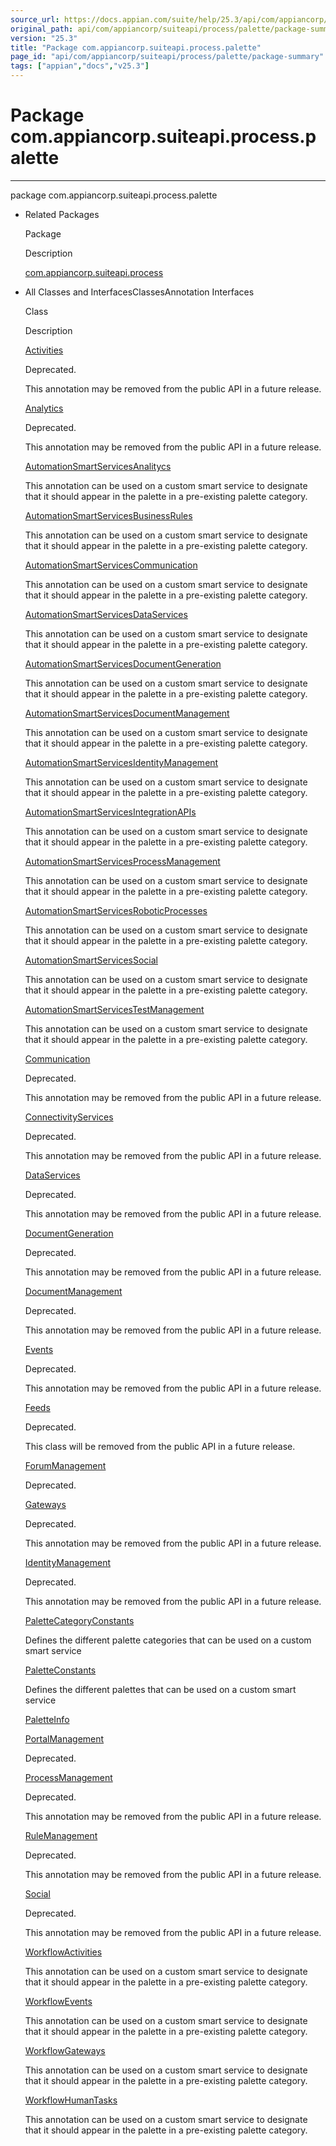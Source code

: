 ```yaml
---
source_url: https://docs.appian.com/suite/help/25.3/api/com/appiancorp/suiteapi/process/palette/package-summary.html
original_path: api/com/appiancorp/suiteapi/process/palette/package-summary.html
version: "25.3"
title: "Package com.appiancorp.suiteapi.process.palette"
page_id: "api/com/appiancorp/suiteapi/process/palette/package-summary"
tags: ["appian","docs","v25.3"]
---
```



# Package com.appiancorp.suiteapi.process.palette

* * *

package com.appiancorp.suiteapi.process.palette

-   Related Packages

    Package

    Description

    [com.appiancorp.suiteapi.process](../package-summary.html)

-   All Classes and InterfacesClassesAnnotation Interfaces

    Class

    Description

    [Activities](Activities.html "annotation interface in com.appiancorp.suiteapi.process.palette")

    Deprecated.

    This annotation may be removed from the public API in a future release.

    [Analytics](Analytics.html "annotation interface in com.appiancorp.suiteapi.process.palette")

    Deprecated.

    This annotation may be removed from the public API in a future release.

    [AutomationSmartServicesAnalitycs](AutomationSmartServicesAnalitycs.html "annotation interface in com.appiancorp.suiteapi.process.palette")

    This annotation can be used on a custom smart service to designate that it should appear in the palette in a pre-existing palette category.

    [AutomationSmartServicesBusinessRules](AutomationSmartServicesBusinessRules.html "annotation interface in com.appiancorp.suiteapi.process.palette")

    This annotation can be used on a custom smart service to designate that it should appear in the palette in a pre-existing palette category.

    [AutomationSmartServicesCommunication](AutomationSmartServicesCommunication.html "annotation interface in com.appiancorp.suiteapi.process.palette")

    This annotation can be used on a custom smart service to designate that it should appear in the palette in a pre-existing palette category.

    [AutomationSmartServicesDataServices](AutomationSmartServicesDataServices.html "annotation interface in com.appiancorp.suiteapi.process.palette")

    This annotation can be used on a custom smart service to designate that it should appear in the palette in a pre-existing palette category.

    [AutomationSmartServicesDocumentGeneration](AutomationSmartServicesDocumentGeneration.html "annotation interface in com.appiancorp.suiteapi.process.palette")

    This annotation can be used on a custom smart service to designate that it should appear in the palette in a pre-existing palette category.

    [AutomationSmartServicesDocumentManagement](AutomationSmartServicesDocumentManagement.html "annotation interface in com.appiancorp.suiteapi.process.palette")

    This annotation can be used on a custom smart service to designate that it should appear in the palette in a pre-existing palette category.

    [AutomationSmartServicesIdentityManagement](AutomationSmartServicesIdentityManagement.html "annotation interface in com.appiancorp.suiteapi.process.palette")

    This annotation can be used on a custom smart service to designate that it should appear in the palette in a pre-existing palette category.

    [AutomationSmartServicesIntegrationAPIs](AutomationSmartServicesIntegrationAPIs.html "annotation interface in com.appiancorp.suiteapi.process.palette")

    This annotation can be used on a custom smart service to designate that it should appear in the palette in a pre-existing palette category.

    [AutomationSmartServicesProcessManagement](AutomationSmartServicesProcessManagement.html "annotation interface in com.appiancorp.suiteapi.process.palette")

    This annotation can be used on a custom smart service to designate that it should appear in the palette in a pre-existing palette category.

    [AutomationSmartServicesRoboticProcesses](AutomationSmartServicesRoboticProcesses.html "annotation interface in com.appiancorp.suiteapi.process.palette")

    This annotation can be used on a custom smart service to designate that it should appear in the palette in a pre-existing palette category.

    [AutomationSmartServicesSocial](AutomationSmartServicesSocial.html "annotation interface in com.appiancorp.suiteapi.process.palette")

    This annotation can be used on a custom smart service to designate that it should appear in the palette in a pre-existing palette category.

    [AutomationSmartServicesTestManagement](AutomationSmartServicesTestManagement.html "annotation interface in com.appiancorp.suiteapi.process.palette")

    This annotation can be used on a custom smart service to designate that it should appear in the palette in a pre-existing palette category.

    [Communication](Communication.html "annotation interface in com.appiancorp.suiteapi.process.palette")

    Deprecated.

    This annotation may be removed from the public API in a future release.

    [ConnectivityServices](ConnectivityServices.html "annotation interface in com.appiancorp.suiteapi.process.palette")

    Deprecated.

    This annotation may be removed from the public API in a future release.

    [DataServices](DataServices.html "annotation interface in com.appiancorp.suiteapi.process.palette")

    Deprecated.

    This annotation may be removed from the public API in a future release.

    [DocumentGeneration](DocumentGeneration.html "annotation interface in com.appiancorp.suiteapi.process.palette")

    Deprecated.

    This annotation may be removed from the public API in a future release.

    [DocumentManagement](DocumentManagement.html "annotation interface in com.appiancorp.suiteapi.process.palette")

    Deprecated.

    This annotation may be removed from the public API in a future release.

    [Events](Events.html "annotation interface in com.appiancorp.suiteapi.process.palette")

    Deprecated.

    This annotation may be removed from the public API in a future release.

    [Feeds](Feeds.html "annotation interface in com.appiancorp.suiteapi.process.palette")

    Deprecated.

    This class will be removed from the public API in a future release.

    [ForumManagement](ForumManagement.html "annotation interface in com.appiancorp.suiteapi.process.palette")

    Deprecated.

    [Gateways](Gateways.html "annotation interface in com.appiancorp.suiteapi.process.palette")

    Deprecated.

    This annotation may be removed from the public API in a future release.

    [IdentityManagement](IdentityManagement.html "annotation interface in com.appiancorp.suiteapi.process.palette")

    Deprecated.

    This annotation may be removed from the public API in a future release.

    [PaletteCategoryConstants](PaletteCategoryConstants.html "class in com.appiancorp.suiteapi.process.palette")

    Defines the different palette categories that can be used on a custom smart service

    [PaletteConstants](PaletteConstants.html "class in com.appiancorp.suiteapi.process.palette")

    Defines the different palettes that can be used on a custom smart service

    [PaletteInfo](PaletteInfo.html "annotation interface in com.appiancorp.suiteapi.process.palette")

    [PortalManagement](PortalManagement.html "annotation interface in com.appiancorp.suiteapi.process.palette")

    Deprecated.

    [ProcessManagement](ProcessManagement.html "annotation interface in com.appiancorp.suiteapi.process.palette")

    Deprecated.

    This annotation may be removed from the public API in a future release.

    [RuleManagement](RuleManagement.html "annotation interface in com.appiancorp.suiteapi.process.palette")

    Deprecated.

    This annotation may be removed from the public API in a future release.

    [Social](Social.html "annotation interface in com.appiancorp.suiteapi.process.palette")

    Deprecated.

    This annotation may be removed from the public API in a future release.

    [WorkflowActivities](WorkflowActivities.html "annotation interface in com.appiancorp.suiteapi.process.palette")

    This annotation can be used on a custom smart service to designate that it should appear in the palette in a pre-existing palette category.

    [WorkflowEvents](WorkflowEvents.html "annotation interface in com.appiancorp.suiteapi.process.palette")

    This annotation can be used on a custom smart service to designate that it should appear in the palette in a pre-existing palette category.

    [WorkflowGateways](WorkflowGateways.html "annotation interface in com.appiancorp.suiteapi.process.palette")

    This annotation can be used on a custom smart service to designate that it should appear in the palette in a pre-existing palette category.

    [WorkflowHumanTasks](WorkflowHumanTasks.html "annotation interface in com.appiancorp.suiteapi.process.palette")

    This annotation can be used on a custom smart service to designate that it should appear in the palette in a pre-existing palette category.